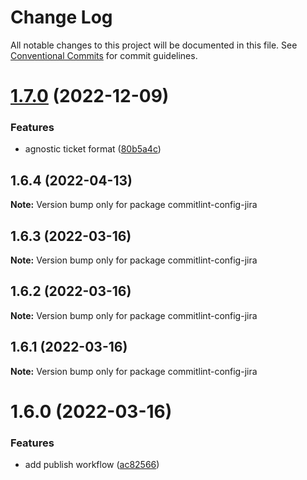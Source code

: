 # Change Log

All notable changes to this project will be documented in this file.
See [Conventional Commits](https://conventionalcommits.org) for commit guidelines.

# [1.7.0](https://github.com/Gherciu/commitlint-jira/compare/commitlint-config-jira@1.6.4...commitlint-config-jira@1.7.0) (2022-12-09)


### Features

* agnostic ticket format ([80b5a4c](https://github.com/Gherciu/commitlint-jira/commit/80b5a4c))





## 1.6.4 (2022-04-13)

**Note:** Version bump only for package commitlint-config-jira





## 1.6.3 (2022-03-16)

**Note:** Version bump only for package commitlint-config-jira





## 1.6.2 (2022-03-16)

**Note:** Version bump only for package commitlint-config-jira





## 1.6.1 (2022-03-16)

**Note:** Version bump only for package commitlint-config-jira





# 1.6.0 (2022-03-16)


### Features

* add publish workflow ([ac82566](https://github.com/Gherciu/commitlint-jira/commit/ac82566))

